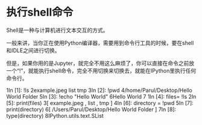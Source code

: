 # 执行shell命令

Shell是一种与计算机进行文本交互的方式。

一般来讲，当你正在使用Python编译器，需要用到命令行工具的时候，要在shell和IDLE之间进行切换。

但是，如果你用的是Jupyter，就完全不用这么麻烦了，你可以直接在命令之前放一个“!”，就能执行shell命令，完全不用切换来切换去，就能在IPython里执行任何命令行。

1In [1]: !ls
2example.jpeg list tmp
3In [2]: !pwd
4/home/Parul/Desktop/Hello World Folder 
5In [3]: !echo "Hello World"
6Hello World
7
1In [4]: files= !ls
2In [5]: print(files)
3[ example.jpeg ,  list ,  tmp ]
4In [6]: directory = !pwd
5In [7]: print(directory)
6[ /Users/Parul/Desktop/Hello World Folder ]
7In [8]: type(directory)
8IPython.utils.text.SList

